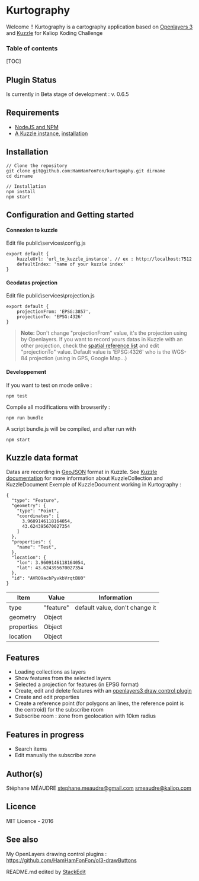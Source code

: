 Kurtography
===================

Welcome !! Kurtography is a cartography application based on [Openlayers 3](http://openlayers.org/) and [Kuzzle](http://kuzzle.io) for Kaliop Koding Challenge

### Table of contents

[TOC]



Plugin Status
-------------
Is currently in Beta stage of development : v. 0.6.5

Requirements
-------------
 - [NodeJS and NPM](https://nodejs.org/en/)
 - [A Kuzzle instance](http://kuzzle.io/guide/), [installation](https://github.com/kuzzleio/kuzzle#installation)


Installation
-------------
```
// Clone the repository
git clone git@github.com:HamHamFonFon/kurtogaphy.git dirname
cd dirname

// Installation
npm install
npm start
```


Configuration and Getting started
-------------

#### <i class="icon-upload"></i> Connexion to kuzzle

Edit file public\services\config.js
```
export default {
    kuzzleUrl: 'url_to_kuzzle_instance', // ex : http://localhost:7512
    defaultIndex: 'name of your kuzzle index'
}
```

#### <i class="icon-upload"></i> Geodatas projection

Edit file public\services\projection.js
```
export default {
    projectionFrom: 'EPSG:3857',
    projectionTo: 'EPSG:4326'
}
```

> **Note:** Don't change "projectionFrom" value, it's the projection using by Openlayers. If you want to record yours datas in Kuzzle with an other projection,
check the [spatial reference list](http://spatialreference.org/ref/epsg/) and edit "projectionTo" value. Default value is 'EPSG:4326' who is the WGS-84 projection (using in GPS, Google Map...)


#### <i class="icon-upload"></i> Developpement

If you want to test on mode onlive :
```
npm test
```

Compile all modifications with browserify :
```
npm run bundle
```
A script bundle.js will be compiled, and after run with
```
npm start
```


Kuzzle data format
-------------
Datas are recording in [GeoJSON](http://geojson.org/) format in Kuzzle. See [Kuzzle documentation](http://kuzzle.io/sdk-documentation/) for more information about KuzzleCollection and KuzzleDocument
Exemple of KuzzleDocument working in Kurtography :
```
{
  "type": "Feature",
  "geometry": {
    "type": "Point",
    "coordinates": [
      3.9609146118164054,
      43.624395670027354
    ]
  },
  "properties": {
    "name": "Test",
  },
  "location": {
    "lon": 3.9609146118164054,
    "lat": 43.624395670027354
  },
  "id": "AVRO9acbPyvkbVrqtBU0"
}
```

Item     | Value | Information
-------- | -------- | ----------
type | "feature" | default value, don't change it
geometry | Object |
properties | Object |
location | Object |


Features
-------------
  - Loading collections as layers
  - Show features from the selected layers
  - Selected a projection for features (in EPSG format)
  - Create, edit and delete features with an [openlayers3 draw control plugin](https://github.com/HamHamFonFon/ol3-drawButtons)
  - Create and edit properties
  - Create a reference point (for polygons an lines, the reference point is the centroid) for the subscribe room
  - Subscribe room : zone from geolocation with 10km radius

Features in progress
-------------
  - Search items
  - Edit manually the subscribe zone

Author(s)
-------------
Stéphane MÉAUDRE
 <stephane.meaudre@gmail.com> <smeaudre@kaliop.com>

Licence
-------------
MIT Licence - 2016

See also
-------------
My OpenLayers drawing control plugins : https://github.com/HamHamFonFon/ol3-drawButtons

README.md edited by [StackEdit](https://stackedit.io)